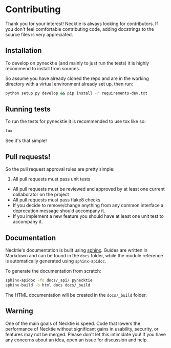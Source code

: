 # Contributing

Thank you for your interest! Necktie is always looking for contributors. If you
don't feel comfortable contributing code, adding docstrings to the source files
is very appreciated.

## Installation

To develop on pynecktie (and mainly to just run the tests) it is highly recommend to
install from sources.

So assume you have already cloned the repo and are in the working directory with
a virtual environment already set up, then run:

```bash
python setup.py develop && pip install -r requirements-dev.txt
```

## Running tests

To run the tests for pynecktie it is recommended to use tox like so:

```bash
tox
```

See it's that simple!

## Pull requests!

So the pull request approval rules are pretty simple:
1. All pull requests must pass unit tests
* All pull requests must be reviewed and approved by at least 
one current collaborator on the project
* All pull requests must pass flake8 checks
* If you decide to remove/change anything from any common interface
a deprecation message should accompany it.
* If you implement a new feature you should have at least one unit
test to accompany it.

## Documentation

Necktie's documentation is built
using [sphinx](http://www.sphinx-doc.org/en/1.5.1/). Guides are written in
Markdown and can be found in the `docs` folder, while the module reference is
automatically generated using `sphinx-apidoc`.

To generate the documentation from scratch:

```bash
sphinx-apidoc -fo docs/_api/ pynecktie
sphinx-build -b html docs docs/_build
```

The HTML documentation will be created in the `docs/_build` folder.

## Warning

One of the main goals of Necktie is speed. Code that lowers the performance of
Necktie without significant gains in usability, security, or features may not be
merged. Please don't let this intimidate you! If you have any concerns about an
idea, open an issue for discussion and help.
